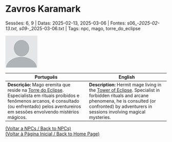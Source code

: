 
# Zavros Karamark

Sessões: 6, 9 | Datas: 2025-02-13, 2025-03-06 | Fontes: s06_-_2025-02-13.txt, s09_-_2025-03-06.txt | Tags: npc, mago, torre_do_eclipse

![Zavros Karamark](blank.png)

| Português | English |
|-----------|---------|
| **Descrição:** Mago eremita que reside na [Torre do Eclipse](torre_do_eclipse.md). Especialista em rituais proibidos e fenômenos arcanos, é consultado (ou enfrentado) pelos aventureiros em sessões envolvendo mistérios mágicos. | **Description:** Hermit mage living in the [Tower of Eclipse](torre_do_eclipse.md). Specialist in forbidden rituals and arcane phenomena, he is consulted (or confronted) by adventurers in sessions involving magical mysteries. |

[(Voltar a NPCs / Back to NPCs)](npcs_list.md)  
[(Voltar à Página Inicial / Back to Home Page)](home.md)



















